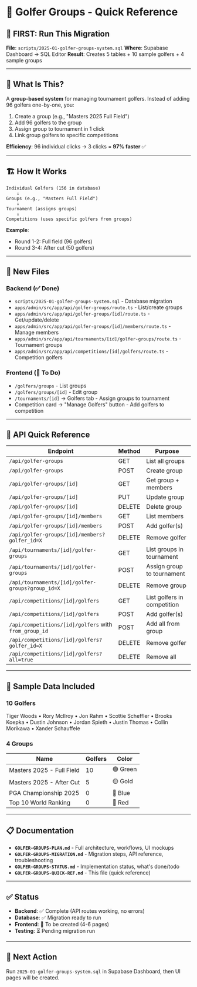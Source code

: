# 🎯 Golfer Groups - Quick Reference

## 🚨 FIRST: Run This Migration
**File**: `scripts/2025-01-golfer-groups-system.sql`
**Where**: Supabase Dashboard → SQL Editor
**Result**: Creates 5 tables + 10 sample golfers + 4 sample groups

---

## 📖 What Is This?

A **group-based system** for managing tournament golfers. Instead of adding 96 golfers one-by-one, you:
1. Create a group (e.g., "Masters 2025 Full Field")
2. Add 96 golfers to the group
3. Assign group to tournament in 1 click
4. Link group golfers to specific competitions

**Efficiency**: 96 individual clicks → 3 clicks = **97% faster** ✅

---

## 🏗️ How It Works

```
Individual Golfers (156 in database)
    ↓
Groups (e.g., "Masters Full Field")
    ↓
Tournament (assigns groups)
    ↓
Competitions (uses specific golfers from groups)
```

**Example**:
- Round 1-2: Full field (96 golfers)
- Round 3-4: After cut (50 golfers)

---

## 📁 New Files

### Backend (✅ Done)
- `scripts/2025-01-golfer-groups-system.sql` - Database migration
- `apps/admin/src/app/api/golfer-groups/route.ts` - List/create groups
- `apps/admin/src/app/api/golfer-groups/[id]/route.ts` - Get/update/delete
- `apps/admin/src/app/api/golfer-groups/[id]/members/route.ts` - Manage members
- `apps/admin/src/app/api/tournaments/[id]/golfer-groups/route.ts` - Tournament groups
- `apps/admin/src/app/api/competitions/[id]/golfers/route.ts` - Competition golfers

### Frontend (🚧 To Do)
- `/golfers/groups` - List groups
- `/golfers/groups/[id]` - Edit group
- `/tournaments/[id]` → Golfers tab - Assign groups to tournament
- Competition card → "Manage Golfers" button - Add golfers to competition

---

## 🔌 API Quick Reference

| Endpoint | Method | Purpose |
|----------|--------|---------|
| `/api/golfer-groups` | GET | List all groups |
| `/api/golfer-groups` | POST | Create group |
| `/api/golfer-groups/[id]` | GET | Get group + members |
| `/api/golfer-groups/[id]` | PUT | Update group |
| `/api/golfer-groups/[id]` | DELETE | Delete group |
| `/api/golfer-groups/[id]/members` | GET | List members |
| `/api/golfer-groups/[id]/members` | POST | Add golfer(s) |
| `/api/golfer-groups/[id]/members?golfer_id=X` | DELETE | Remove golfer |
| `/api/tournaments/[id]/golfer-groups` | GET | List groups in tournament |
| `/api/tournaments/[id]/golfer-groups` | POST | Assign group to tournament |
| `/api/tournaments/[id]/golfer-groups?group_id=X` | DELETE | Remove group |
| `/api/competitions/[id]/golfers` | GET | List golfers in competition |
| `/api/competitions/[id]/golfers` | POST | Add golfer(s) |
| `/api/competitions/[id]/golfers` with `from_group_id` | POST | Add all from group |
| `/api/competitions/[id]/golfers?golfer_id=X` | DELETE | Remove golfer |
| `/api/competitions/[id]/golfers?all=true` | DELETE | Remove all |

---

## 🎯 Sample Data Included

### 10 Golfers
Tiger Woods • Rory McIlroy • Jon Rahm • Scottie Scheffler • Brooks Koepka • Dustin Johnson • Jordan Spieth • Justin Thomas • Collin Morikawa • Xander Schauffele

### 4 Groups
| Name | Golfers | Color |
|------|---------|-------|
| Masters 2025 - Full Field | 10 | 🟢 Green |
| Masters 2025 - After Cut | 5 | 🟡 Gold |
| PGA Championship 2025 | 0 | 🔵 Blue |
| Top 10 World Ranking | 0 | 🔴 Red |

---

## 📋 Documentation

- **`GOLFER-GROUPS-PLAN.md`** - Full architecture, workflows, UI mockups
- **`GOLFER-GROUPS-MIGRATION.md`** - Migration steps, API reference, troubleshooting
- **`GOLFER-GROUPS-STATUS.md`** - Implementation status, what's done/todo
- **`GOLFER-GROUPS-QUICK-REF.md`** - This file (quick reference)

---

## ✅ Status
- **Backend**: ✅ Complete (API routes working, no errors)
- **Database**: ✅ Migration ready to run
- **Frontend**: 🚧 To be created (4-6 pages)
- **Testing**: ⏳ Pending migration run

---

## 🚀 Next Action
Run `2025-01-golfer-groups-system.sql` in Supabase Dashboard, then UI pages will be created.
